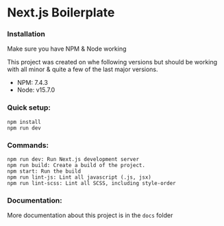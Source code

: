 # **Next.js Boilerplate**

### **Installation**

Make sure you have NPM & Node working

This project was created on whe following versions but should be working with all minor & quite a few of the last major versions.

-   NPM: 7.4.3
-   Node: v15.7.0

### Quick setup:

```
npm install
npm run dev
```

### Commands:

```
npm run dev: Run Next.js development server
npm run build: Create a build of the project.
npm start: Run the build
npm run lint-js: Lint all javascript (.js, jsx)
npm run lint-scss: Lint all SCSS, including style-order
```

### Documentation:

More documentation about this project is in the `docs` folder
